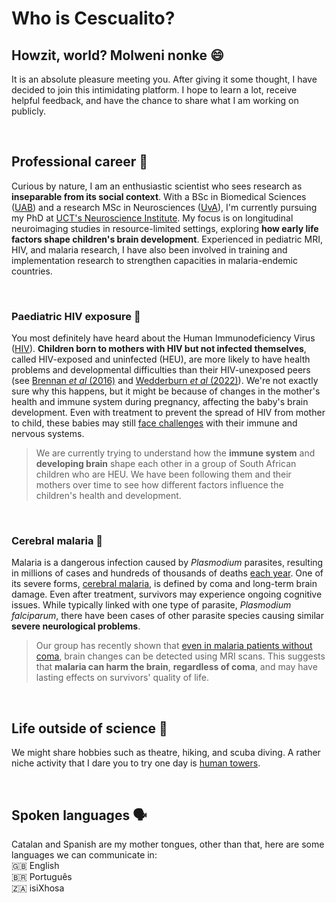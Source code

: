 # Who is Cescualito?

## Howzit, world? Molweni nonke 😄

It is an absolute pleasure meeting you. After giving it some thought, I have decided to join this intimidating platform. I hope to learn a lot, receive helpful feedback, and have the chance to share what I am working on publicly. 

<br>

## Professional career 🧠

Curious by nature, I am an enthusiastic scientist who sees research as **inseparable from its social context**. With a BSc in Biomedical Sciences ([UAB](https://www.uab.cat/)) and a research MSc in Neurosciences ([UvA](https://www.uva.nl/)), I'm currently pursuing my PhD at [UCT's Neuroscience Institute](https://neuroscience.uct.ac.za/). My focus is on longitudinal neuroimaging studies in resource-limited settings, exploring **how early life factors shape children's brain development**. Experienced in pediatric MRI, HIV, and malaria research, I have also been involved in training and implementation research to strengthen capacities in malaria-endemic countries.

<br>

### Paediatric HIV exposure 👶

You most definitely have heard about the Human Immunodeficiency Virus ([HIV](https://www.unaids.org/en/resources/fact-sheet)). **Children born to mothers with HIV but not infected themselves**, called HIV-exposed and uninfected (HEU), are more likely to have health problems and developmental difficulties than their HIV-unexposed peers (see [Brennan *et al* (2016)](https://journals.lww.com/aidsonline/fulltext/2016/09240/a_meta_analysis_assessing_all_cause_mortality_in.12.aspx) and [Wedderburn *et al* (2022)](https://www.thelancet.com/journals/lanchi/article/PIIS2352-4642(22)00071-2/fulltext#%20)). We're not exactly sure why this happens, but it might be because of changes in the mother's health and immune system during pregnancy, affecting the baby's brain development. Even with treatment to prevent the spread of HIV from mother to child, these babies may still [face challenges](https://link.springer.com/article/10.1007/s11904-019-00459-0) with their immune and nervous systems.

> We are currently trying to understand how the **immune system** and **developing brain** shape each other in a group of South African children who are HEU. We have been following them and their mothers over time to see how different factors influence the children's health and development.

<br>

### Cerebral malaria 🦟

Malaria is a dangerous infection caused by *Plasmodium* parasites, resulting in millions of cases and hundreds of thousands of deaths [each year](https://www.who.int/news-room/fact-sheets/detail/malaria). One of its severe forms, [cerebral malaria](https://www.nejm.org/doi/full/10.1056/NEJMoa1400116), is defined by coma and long-term brain damage. Even after treatment, survivors may experience ongoing cognitive issues. While typically linked with one type of parasite, *Plasmodium falciparum*, there have been cases of other parasite species causing similar **severe neurological problems**.

> Our group has recently shown that [even in malaria patients without coma](https://academic.oup.com/cid/article/75/1/11/6460593?login=true), brain changes can be detected using MRI scans. This suggests that **malaria can harm the brain**, **regardless of coma**, and may have lasting effects on survivors' quality of life.

<br>

## Life outside of science 🐋

We might share hobbies such as theatre, hiking, and scuba diving. A rather niche activity that I dare you to try one day is [human towers](https://youtu.be/xo_EKYPNjQE?feature=shared).

<br>

## Spoken languages 🗣

Catalan and Spanish are my mother tongues, other than that, here are some languages we can communicate in: <br>
🇬🇧 English <br>
🇧🇷 Português <br>
🇿🇦 isiXhosa
